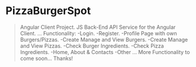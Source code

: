 # PizzaBurgerSpot

> Angular Client Project.
> JS Back-End API Service for the Angular Client.
> ...
> Functionality:
> -Login.
> -Register.
> -Profile Page with own Burgers/Pizzas.
> -Create Manage and View Burgers.
> -Create Manage and View Pizzas.
> -Check Burger Ingredients.
> -Check Pizza Ingredients.
> -Home, About & Contacts
> -Other
> ...
> More Functionality to come soon...
> Thanks!